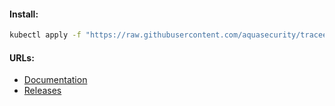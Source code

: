 #### Install:
```bash
kubectl apply -f "https://raw.githubusercontent.com/aquasecurity/tracee/v0.11.0/deploy/kubernetes/tracee/tracee.yaml"
```

#### URLs:
- [Documentation](https://aquasecurity.github.io/tracee/latest)
- [Releases](https://github.com/aquasecurity/tracee/releases)
